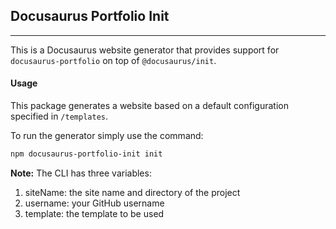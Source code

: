 ## Docusaurus Portfolio Init

---

This is a Docusaurus website generator that provides support for `docusaurus-portfolio` on top of `@docusaurus/init`.

#### Usage

This package generates a website based on a default configuration specified in `/templates`.

To run the generator simply use the command:

```sh
npm docusaurus-portfolio-init init
```

**Note:** The CLI has three variables:

1.  siteName: the site name and directory of the project
1.  username: your GitHub username
1.  template: the template to be used
